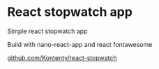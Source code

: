 # React stopwatch app

Simple react stopwatch app

Build with nano-react-app and react fontawesome

[github.com/Kontenty/react-stopwatch](https://github.com/Kontenty/react-stopwatch)
